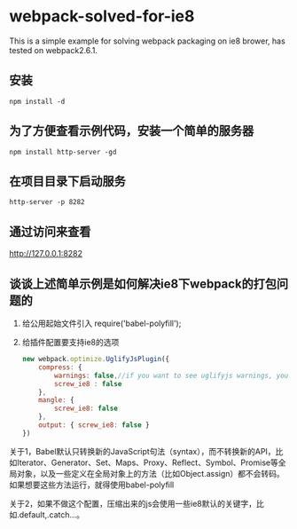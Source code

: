 # webpack-solved-for-ie8

This is a simple example for solving webpack packaging on ie8 brower, has tested on webpack2.6.1.

## 安装

`npm install -d`

## 为了方便查看示例代码，安装一个简单的服务器

`npm install http-server -gd`


## 在项目目录下启动服务

`http-server -p 8282`

## 通过访问来查看

http://127.0.0.1:8282

## 谈谈上述简单示例是如何解决ie8下webpack的打包问题的

1. 给公用起始文件引入 require('babel-polyfill');

2. 给插件配置要支持ie8的选项

    ```javascript
    new webpack.optimize.UglifyJsPlugin({
        compress: {
            warnings: false,//if you want to see uglifyjs warnings, you need to set compress.warnings to true
            screw_ie8 : false
        },
        mangle: {
            screw_ie8: false
        },
        output: { screw_ie8: false }
    })
    ````

关于1，Babel默认只转换新的JavaScript句法（syntax），而不转换新的API，比如Iterator、Generator、Set、Maps、Proxy、Reflect、Symbol、Promise等全局对象，以及一些定义在全局对象上的方法（比如Object.assign）都不会转码。如果想要这些方法运行，就得使用babel-polyfill

关于2，如果不做这个配置，压缩出来的js会使用一些ie8默认的关键字，比如.default,.catch...。
